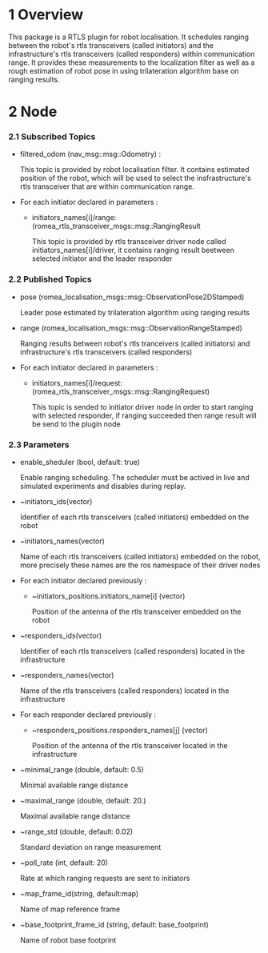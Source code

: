 # 1 Overview #

This package is a RTLS plugin for robot localisation. It schedules ranging between the robot's rtls transceivers (called initiators) and the infrastructure's rtls transceivers (called responders) within communication range. It provides these measurements to the localization filter as well as a rough estimation of robot pose in using trilateration algorithm base on ranging results.  

# 2 Node #

### 2.1 Subscribed Topics ###

- filtered_odom (nav_msg::msg::Odometry) :

    This topic is provided by robot localisation filter. It contains estimated position of the robot, which will be used to select the insfrastructure's rtls transceiver that are within communication range. 

- For each initiator declared in parameters :

  - initiators_names[i]/range: (romea_rtls_transceiver_msgs::msg::RangingResult

    This topic is provided by rtls transceiver driver node called initiators_names[i]/driver, it contains ranging result beetween selected initiator and the leader responder

### 2.2 Published Topics ###

- pose (romea_localisation_msgs::msg::ObservationPose2DStamped)

  Leader pose estimated by trilateration algorithm using ranging results

- range (romea_localisation_msgs::msg::ObservationRangeStamped)

  Ranging results between robot's rtls tranceivers (called initiators) and infrastructure's rtls transceivers (called responders)

- For each initiator declared in parameters :

  - initiators_names[i]/request: (romea_rtls_transceiver_msgs::msg::RangingRequest)

      This topic is sended to initiator driver node in order to start ranging with selected responder, if ranging succeeded then range result will be send to the plugin node 

### 2.3 Parameters ###

- enable_sheduler (bool, default: true)

    Enable ranging scheduling. The scheduler must be actived in live and simulated experiments and disables during replay.

- ~initiators_ids(vector<int>)

    Identifier of each rtls transceivers (called initiators) embedded on the robot

- ~initiators_names(vector<string>)

    Name of each rtls transceivers (called initiators) embedded on the robot, more precisely these names are the ros namespace of their driver nodes

- For each initiator declared previously :

  - ~initiators_positions.initiators_name[i] (vector<double>)

    Position of the antenna of the rtls transceiver embedded on the robot 

- ~responders_ids(vector<int>)

    Identifier of each rtls transceivers (called responders) located in the infrastructure

- ~responders_names(vector<string>)

    Name of the rtls transceivers (called responders) located in the infrastructure

- For each responder declared previously :

  - ~responders_positions.responders_names[j] (vector<double>)

    Position of the antenna of the rtls transceiver located in the infrastructure

- ~minimal_range (double, default: 0.5)

    Minimal available range distance   

- ~maximal_range (double, default: 20.)

    Maximal available range distance

- ~range_std (double, default: 0.02)

    Standard deviation on range measurement

- ~poll_rate (int, default: 20)

    Rate at which ranging requests are sent to initiators 

- ~map_frame_id(string, default:map)

    Name of map reference frame 

- ~base_footprint_frame_id (string, default: base_footprint)

    Name of robot base footprint

